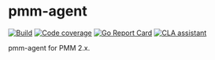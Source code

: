 # pmm-agent

[![Build](https://github.com/percona/pmm-agent/actions/workflows/go.yml/badge.svg)](https://github.com/percona/pmm-agent/actions/workflows/go.yml)
[![Code coverage](https://codecov.io/gh/percona/pmm-agent/branch/main/graph/badge.svg)](https://codecov.io/gh/percona/pmm-agent)
[![Go Report Card](https://goreportcard.com/badge/github.com/percona/pmm-agent)](https://goreportcard.com/report/github.com/percona/pmm-agent)
[![CLA assistant](https://cla-assistant.percona.com/readme/badge/percona/pmm-agent)](https://cla-assistant.percona.com/percona/pmm-agent)

pmm-agent for PMM 2.x.
